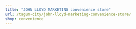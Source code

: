 ```yaml
---
title: "JOHN LLOYD MARKETING convenience store"
url: /tagum-city/john-lloyd-marketing-convenience-store/
shop: convenience
---
```

